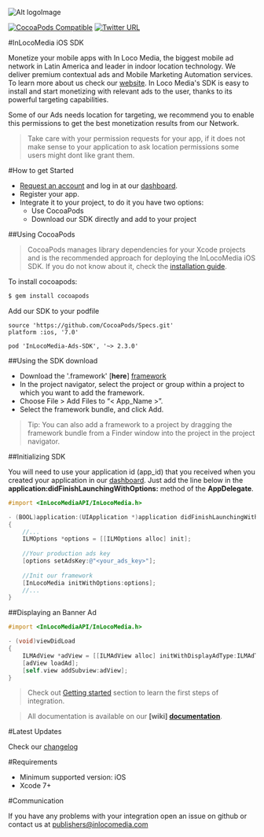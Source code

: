 ![Alt logoImage][logo]

[![CocoaPods Compatible](https://img.shields.io/cocoapods/v/InLocoMedia-Ads-SDK.svg)](https://cocoapods.org/pods/InLocoMedia-Ads-SDK)
[![Twitter URL](https://img.shields.io/twitter/url/http/shields.io.svg?style=social&InLocoMediaTwitter)](https://twitter.com/inlocomedia)

#InLocoMedia iOS SDK

Monetize your mobile apps with In Loco Media, the biggest mobile ad network in Latin America and leader in indoor location technology. We deliver premium contextual ads and Mobile Marketing Automation services.  To learn more about us check our [website].
In Loco Media's SDK is easy to install and start monetizing with relevant ads to the user, thanks to its powerful targeting capabilities. 

Some of our Ads needs location for targeting, we recommend you to enable this permissions to get the best monetization results from our Network.

> Take care with your permission requests for your app, if it does not make sense to your application to ask location permissions some users might dont like grant them.

#How to get Started

- [Request an account][createAccount] and log in at our [dashboard][accounts].
- Register your app.
- Integrate it to your project, to do it you have two options:
    - Use CocoaPods
    - Download our SDK directly and add to your project

##Using CocoaPods

> CocoaPods manages library dependencies for your Xcode projects and is the recommended approach for deploying the InLocoMedia iOS SDK. If you do not know about it, check the [installation guide][cocoapods].

To install cocoapods:

```bash
$ gem install cocoapods
```

Add our SDK to your podfile

```cocoapods
source 'https://github.com/CocoaPods/Specs.git'
platform :ios, '7.0'

pod 'InLocoMedia-Ads-SDK', '~> 2.3.0'
```

##Using the SDK download

* Download the '.framework' [**here**] [framework]
* In the project navigator, select the project or group within a project to which you want to add the framework.
* Choose File > Add Files to “< App_Name >”.
* Select the framework bundle, and click Add.
 
 > Tip: You can also add a framework to a project by dragging the framework bundle from a Finder window into the project in the project navigator.

##Initializing SDK

You will need to use your application id (app_id) that you received when you created your application in our [dashboard][accounts].
Just add the line below in the **application:didFinishLaunchingWithOptions:** method of the **AppDelegate**.

```objective-c
#import <InLocoMediaAPI/InLocoMedia.h>

- (BOOL)application:(UIApplication *)application didFinishLaunchingWithOptions:(NSDictionary *)launchOptions
{
	//...
    ILMOptions *options = [[ILMOptions alloc] init];
    
    //Your production ads key
    [options setAdsKey:@"<your_ads_key>"];
    
    //Init our framework
    [InLocoMedia initWithOptions:options];
    //...
}
```

##Displaying an Banner Ad

```objective-c
#import <InLocoMediaAPI/InLocoMedia.h>

- (void)viewDidLoad
{
    ILMAdView *adView = [[ILMAdView alloc] initWithDisplayAdType:ILMAdTypeDisplayAdBannerSmall];
    [adView loadAd];
    [self.view addSubview:adView];
}
```

> Check out [Getting started][gettingStarted] section to learn the first steps of integration.

> All documentation is available on our **[wiki] [documentation]**.

#Latest Updates

Check our [changelog]

#Requirements

* Minimum supported version: iOS 
* Xcode 7+

#Communication

If you have any problems with your integration open an issue on github or contact us at publishers@inlocomedia.com

[cocoapods]: http://guides.cocoapods.org/using/getting-started.html
[framework]: https://s3.amazonaws.com/mobile-api/IOS/v2/Release+Files/2.3/2.3.0/InLocoMediaAPI-2.3.0.zip
[logo]: https://s3.amazonaws.com/mobile-api/IOS/v2/Documentation/Logo+Black.png
[documentation]: https://github.com/In-Loco-Media/inlocomedia-ios-sdk/wiki
[sign_up]: http://inlocomedia.com/
[changelog]: https://github.com/In-Loco-Media/inlocomedia-ios-sdk/blob/master/CHANGELOG.md
[website]: http://www.inlocomedia.com/
[accounts]: https://accounts.inlocomedia.com/
[gettingStarted]: https://github.com/In-Loco-Media/inlocomedia-ios-sdk/wiki/Getting-Started
[createAccount]: https://accounts.inlocomedia.com/publishers/sign_up
